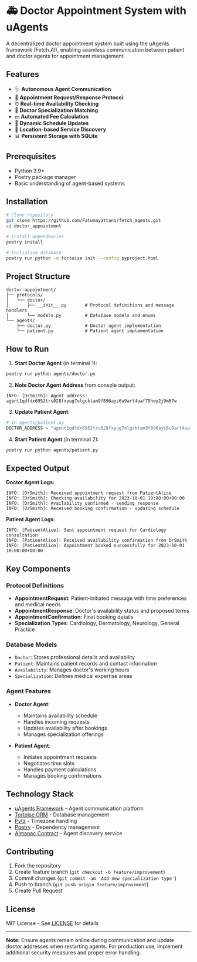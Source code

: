 # 🚑 Doctor Appointment System with uAgents

A decentralized doctor appointment system built using the uAgents framework (Fetch.AI), enabling seamless communication between patient and doctor agents for appointment management.

## Features

- 🩺 **Autonomous Agent Communication**
- 📅 **Appointment Request/Response Protocol**
- ⏰ **Real-time Availability Checking**
- 💼 **Doctor Specialization Matching**
- 💵 **Automated Fee Calculation**
- 🔄 **Dynamic Schedule Updates**
- 📍 **Location-based Service Discovery**
- 📊 **Persistent Storage with SQLite**

## Prerequisites

- Python 3.9+
- Poetry package manager
- Basic understanding of agent-based systems

## Installation

```bash
# Clone repository
git clone https://github.com/Fatumayattani/fetch_agents.git
cd doctor_appointment

# Install dependencies
poetry install

# Initialize database
poetry run python -m tortoise init --config pyproject.toml
```

## Project Structure

```
doctor-appointment/
├── protocols/
│   └── doctor/
│       ├── __init__.py       # Protocol definitions and message handlers
│       └── models.py         # Database models and enums
└── agents/
    ├── doctor.py             # Doctor agent implementation
    └── patient.py            # Patient agent implementation
```

## How to Run

1. **Start Doctor Agent** (in terminal 1):
```bash
poetry run python agents/doctor.py
```

2. **Note Doctor Agent Address** from console output:
```
INFO: [DrSmith]: Agent address: agent1qdfdx6952trs028fxyug7elgcktam9f896ays6u9art4uaf75hwy2j9m87w
```

3. **Update Patient Agent**:
```python
# In agents/patient.py
DOCTOR_ADDRESS = "agent1qdfdx6952trs028fxyug7elgcktam9f896ays6u9art4uaf75hwy2j9m87w"
```

4. **Start Patient Agent** (in terminal 2):
```bash
poetry run python agents/patient.py
```

## Expected Output

**Doctor Agent Logs:**
```
INFO: [DrSmith]: Received appointment request from PatientAlice
INFO: [DrSmith]: Checking availability for 2023-10-01 10:00:00+00:00
INFO: [DrSmith]: Availability confirmed - sending response
INFO: [DrSmith]: Received booking confirmation - updating schedule
```

**Patient Agent Logs:**
```
INFO: [PatientAlice]: Sent appointment request for Cardiology consultation
INFO: [PatientAlice]: Received availability confirmation from DrSmith
INFO: [PatientAlice]: Appointment booked successfully for 2023-10-01 10:00:00+00:00
```

## Key Components

### Protocol Definitions
- **AppointmentRequest**: Patient-initiated message with time preferences and medical needs
- **AppointmentResponse**: Doctor's availability status and proposed terms
- **AppointmentConfirmation**: Final booking details
- **Specialization Types**: Cardiology, Dermatology, Neurology, General Practice

### Database Models
- `Doctor`: Stores professional details and availability
- `Patient`: Maintains patient records and contact information
- `Availability`: Manages doctor's working hours
- `Specialization`: Defines medical expertise areas

### Agent Features
- **Doctor Agent**:
  - Maintains availability schedule
  - Handles incoming requests
  - Updates availability after bookings
  - Manages specialization offerings

- **Patient Agent**:
  - Initiates appointment requests
  - Negotiates time slots
  - Handles payment calculations
  - Manages booking confirmations

## Technology Stack

- [uAgents Framework](https://fetch.ai/uAgents/) - Agent communication platform
- [Tortoise ORM](https://tortoise-orm.readthedocs.io/) - Database management
- [Pytz](https://pythonhosted.org/pytz/) - Timezone handling
- [Poetry](https://python-poetry.org/) - Dependency management
- [Almanac Contract](https://agentverse.ai/docs) - Agent discovery service

## Contributing

1. Fork the repository
2. Create feature branch (`git checkout -b feature/improvement`)
3. Commit changes (`git commit -am 'Add new specialization type'`)
4. Push to branch (`git push origin feature/improvement`)
5. Create Pull Request

## License

MIT License - See [LICENSE](LICENSE) for details

---

**Note:** Ensure agents remain online during communication and update doctor addresses when restarting agents. For production use, implement additional security measures and proper error handling.
```